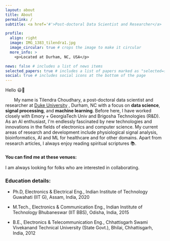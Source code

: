 ```yaml
---
layout: about
title: About
permalink: /
subtitle: <a href='#'>Post-doctoral Data Scientist and Researcher</a>

profile:
  align: right
  image: IMG_1383_tilendra1.jpg
  image_circular: true # crops the image to make it circular
  more_info: >
    <p>Located at Durham, NC, USA</p>

news: false # includes a list of news items
selected_papers: true # includes a list of papers marked as "selected={true}"
social: true # includes social icons at the bottom of the page
---
```


Hello :smiley::wave:

&nbsp;&nbsp;&nbsp;&nbsp;&nbsp;&nbsp; My name is Tilendra Choudhary, a post-doctoral data scientist and researcher at [Duke University](https://duke.edu/) <i class="fa-solid fa-building-columns"></i>, Durham, NC with a focus on <b>data science</b>, <b>signal processing</b>, and <b>machine learning</b>. Before here, I have worked closely with Emory + GeorgiaTech Univ and Brigosha Technologies (R&D). As an AI enthusiast, I'm endlessly fascinated by new technologies and innovations in the fields of electronics and computer science. My current areas of research and development include physiological signal analysis, bioinformatics, AI and ML for healthcare and for other domains. Apart from research articles, I always enjoy reading spiritual scriptures :books:.

<b>You can find me at these venues:</b> <big><big> &nbsp;&nbsp; [<i class="fa-brands fa-google-scholar"></i>](https://scholar.google.com/citations?user=7YiBBC8AAAAJ&hl=en&inst=10163712085368340378) &nbsp;&nbsp; [<i class="fa-brands fa-researchgate"></i>](https://www.researchgate.net/profile/Tilendra-Choudhary-2) &nbsp;&nbsp; [<i class="fa-brands fa-linkedin"></i>](https://www.linkedin.com/in/tilendra-choudhary-3111b16a/) &nbsp;&nbsp; [<i class="fa-brands fa-square-github"></i>](https://github.com/tilendra)
 </big></big>

I am always looking for folks who are interested in collaborating.

### Education details:

- Ph.D, Electronics & Electrical Eng.,
Indian Institute of Technology Guwahati (IIT G), Assam, India, 2020

- M.Tech., Electronics & Communication Eng.,
Indian Institute of Technology Bhubaneswar (IIT BBS), Odisha, India, 2015

- B.E., Electronics & Telecommunication Eng.,
Chhattisgarh Swami Vivekanand Technical University (State Govt.), Bhilai, Chhattisgarh, India, 2012

<!--
### <b>Other links:</b>
 
  &nbsp;&nbsp;&nbsp;&nbsp;&nbsp;&nbsp;&nbsp;&nbsp;&nbsp;&nbsp;&nbsp;&nbsp;
 <i class="fa-brands fa-researchgate"></i>: [My ResearchGate](https://www.researchgate.net/profile/Tilendra-Choudhary-2) &nbsp;&nbsp;&nbsp;&nbsp;&nbsp;&nbsp;&nbsp;&nbsp;&nbsp;&nbsp;&nbsp;&nbsp;
 <i class="fa-brands fa-linkedin"></i>: [My LinkedIn](https://www.linkedin.com/in/tilendra-choudhary-3111b16a/)
 
  &nbsp;&nbsp;&nbsp;&nbsp;&nbsp;&nbsp;&nbsp;&nbsp;&nbsp;&nbsp;&nbsp;&nbsp;
 <i class="fa-brands fa-square-github"></i>: [My Github profile](https://github.com/tilendra) &nbsp;&nbsp;&nbsp;&nbsp;&nbsp;&nbsp;&nbsp;&nbsp;&nbsp;&nbsp;&nbsp;&nbsp;
 <i class="fa-brands fa-google-scholar"></i>: [My Google Scholar](https://scholar.google.com/citations?user=7YiBBC8AAAAJ&hl=en&inst=10163712085368340378)
 -->
 
 
